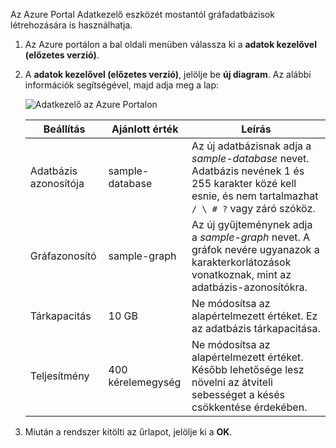 Az Azure Portal Adatkezelő eszközét mostantól gráfadatbázisok létrehozására is használhatja. 

1. Az Azure portálon a bal oldali menüben válassza ki a **adatok kezelővel (előzetes verzió)**.

2. A **adatok kezelővel (előzetes verzió)**, jelölje be **új diagram**. Az alábbi információk segítségével, majd adja meg a lap:

    ![Adatkezelő az Azure Portalon](./media/cosmos-db-create-graph/azure-cosmosdb-data-explorer.png)

    Beállítás|Ajánlott érték|Leírás
    ---|---|---
    Adatbázis azonosítója|sample-database|Az új adatbázisnak adja a *sample-database* nevet. Adatbázis nevének 1 és 255 karakter közé kell esnie, és nem tartalmazhat `/ \ # ?` vagy záró szóköz.
    Gráfazonosító|sample-graph|Az új gyűjteménynek adja a *sample-graph* nevet. A gráfok nevére ugyanazok a karakterkorlátozások vonatkoznak, mint az adatbázis-azonosítókra.
    Tárkapacitás| 10 GB|Ne módosítsa az alapértelmezett értéket. Ez az adatbázis tárkapacitása.
    Teljesítmény|400 kérelemegység|Ne módosítsa az alapértelmezett értéket. Később lehetősége lesz növelni az átviteli sebességet a késés csökkentése érdekében.

3. Miután a rendszer kitölti az űrlapot, jelölje ki a **OK**.
